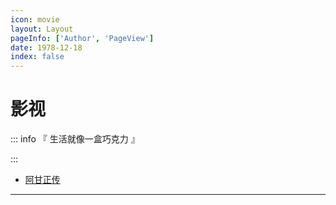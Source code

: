 ```yaml
---
icon: movie
layout: Layout
pageInfo: ['Author', 'PageView']
date: 1978-12-18
index: false
---
```


# 影视

::: info 『 生活就像一盒巧克力 』

:::

- [阿甘正传](./阿甘正传.md)

---
